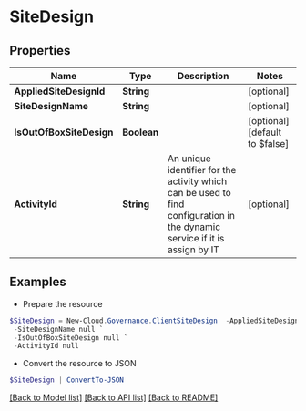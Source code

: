 # SiteDesign
## Properties

Name | Type | Description | Notes
------------ | ------------- | ------------- | -------------
**AppliedSiteDesignId** | **String** |  | [optional] 
**SiteDesignName** | **String** |  | [optional] 
**IsOutOfBoxSiteDesign** | **Boolean** |  | [optional] [default to $false]
**ActivityId** | **String** | An unique identifier for the activity which can be used to find configuration in the dynamic service if it is assign by IT | [optional] 

## Examples

- Prepare the resource
```powershell
$SiteDesign = New-Cloud.Governance.ClientSiteDesign  -AppliedSiteDesignId null `
 -SiteDesignName null `
 -IsOutOfBoxSiteDesign null `
 -ActivityId null
```

- Convert the resource to JSON
```powershell
$SiteDesign | ConvertTo-JSON
```

[[Back to Model list]](../README.md#documentation-for-models) [[Back to API list]](../README.md#documentation-for-api-endpoints) [[Back to README]](../README.md)

